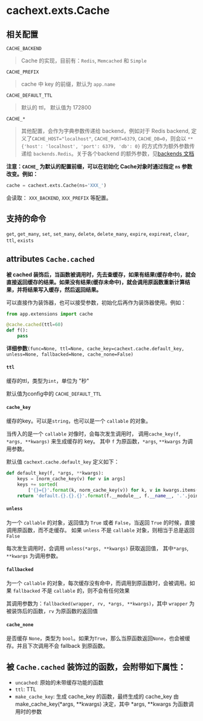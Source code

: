 # cachext.exts.Cache

## 相关配置

`CACHE_BACKEND`

> Cache 的实现，目前有：`Redis`, `Memcached` 和 `Simple`

`CACHE_PREFIX`

> cache 中 key 的前缀，默认为 `app.name`

`CACHE_DEFAULT_TTL`

> 默认的 ttl， 默认值为 172800

`CACHE_*`

> 其他配置，会作为字典参数传递给 backend，例如对于 Redis backend, 定义了`CACHE_HOST="localhost"`, `CACHE_PORT=6379`, `CACHE_DB=0`，则会以 `**{'host': 'localhost', 'port': 6379, 'db': 0}` 的方式作为额外参数传递给 `backends.Redis`。关于各个backend 的额外参数，见[backends 文档](backends)

**注意：`CACHE_` 为默认的配置前缀，可以在初始化 Cache对象时通过指定 `ns` 参数改变。例如：**

```python
cache = cachext.exts.Cache(ns='XXX_')
```

会读取： `XXX_BACKEND`, `XXX_PREFIX` 等配置。


## 支持的命令

`get`, `get_many`, `set`, `set_many`, `delete`, `delete_many`, `expire`, `expireat`, `clear`, `ttl`, `exists`


## attributes `Cache.cached`

**被 cached 装饰后，当函数被调用时，先去查缓存，如果有结果(缓存命中)，就会直接返回缓存的结果。如果没有结果(缓存未命中)，就会调用原函数重新计算结果，并将结果写入缓存，然后返回结果。**

可以直接作为装饰器，也可以接受参数，初始化后再作为装饰器使用。例如：

```python
from app.extensions import cache

@cache.cached(ttl=60)
def f():
    pass
```

**详细参数**`(func=None, ttl=None, cache_key=cachext.cache.default_key, unless=None, fallbacked=None, cache_none=False)`

#### `ttl`

缓存的ttl，类型为`int`，单位为 "秒"

默认值为config中的 `CACHE_DEFAULT_TTL`

#### `cache_key`

缓存的key。可以是`string`，也可以是一个 `callable` 的对象。

当传入的是一个 `callable` 对像时，会每次发生调用时， 调用`cache_key(f, *args, **kwargs)` 来生成缓存的 key。
其中 `f` 为原函数，`*args`, `**kwargs` 为调用参数。

默认值 `cachext.cache.default_key` 定义如下：

```python
def default_key(f, *args, **kwargs):
    keys = [norm_cache_key(v) for v in args]
    keys += sorted(
        ['{}={}'.format(k, norm_cache_key(v)) for k, v in kwargs.items()])
    return 'default.{}.{}.{}'.format(f.__module__, f.__name__, '.'.join(keys))
```

#### `unless`

为一个 `callable` 的对象，返回值为 `True` 或者 `False`，当返回 `True` 的时候，直接调用原函数，而不走缓存。
如果 `unless` 不是 `callable` 对象，则相当于总是返回 `False`

每次发生调用时，会调用 `unless(*args, **kwargs)` 获取返回值， 其中`*args`, `**kwargs` 为调用参数。


#### `fallbacked`

为一个 `callable` 的对象，每次缓存没有命中，而调用到原函数时，会被调用。如果 `fallbacked` 不是 `callable` 的，则不会有任何效果

其调用参数为：`fallbacked(wrapper, rv, *args, **kwargs)`，其中 `wrapper` 为被装饰后的函数，`rv` 为原函数的返回值


#### `cache_none`

是否缓存 `None`，类型为 `bool`。如果为`True`，那么当原函数返回`None`，也会被缓存。并且下次调用不会 fallback 到原函数。


## 被 `Cache.cached` 装饰过的函数，会附带如下属性：

- `uncached`: 原始的未带缓存功能的函数
- `ttl`: TTL
- `make_cache_key`: 生成 cache_key 的函数，最终生成的 cache_key 由 make_cache_key(*args, **kwargs) 决定，其中 *args, **kwargs 为函数调用时的参数
